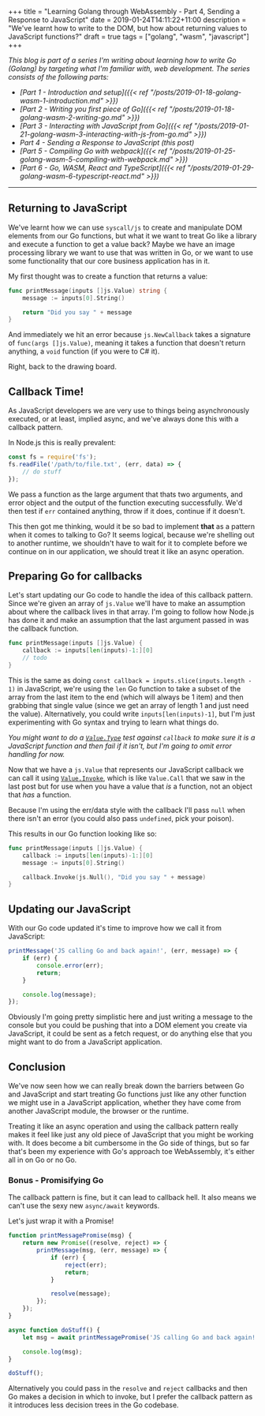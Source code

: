 +++
title = "Learning Golang through WebAssembly - Part 4, Sending a Response to JavaScript"
date = 2019-01-24T14:11:22+11:00
description = "We've learnt how to write to the DOM, but how about returning values to JavaScript functions?"
draft = true
tags = ["golang", "wasm", "javascript"]
+++

_This blog is part of a series I'm writing about learning how to write Go (Golang) by targeting what I'm familiar with, web development. The series consists of the following parts:_

* _[Part 1 - Introduction and setup]({{< ref "/posts/2019-01-18-golang-wasm-1-introduction.md" >}})_
* _[Part 2 - Writing you first piece of Go]({{< ref "/posts/2019-01-18-golang-wasm-2-writing-go.md" >}})_
* _[Part 3 - Interacting with JavaScript from Go]({{< ref "/posts/2019-01-21-golang-wasm-3-interacting-with-js-from-go.md" >}})_
* _Part 4 - Sending a Response to JavaScript (this post)_
* _[Part 5 - Compiling Go with webpack]({{< ref "/posts/2019-01-25-golang-wasm-5-compiling-with-webpack.md" >}})_
* _[Part 6 - Go, WASM, React and TypeScript]({{< ref "/posts/2019-01-29-golang-wasm-6-typescript-react.md" >}})_

***

## Returning to JavaScript

We've learnt how we can use `syscall/js` to create and manipulate DOM elements from our Go functions, but what it we want to treat Go like a library and execute a function to get a value back? Maybe we have an image processing library we want to use that was written in Go, or we want to use some functionality that our core business application has in it.

My first thought was to create a function that returns a value:

```go
func printMessage(inputs []js.Value) string {
    message := inputs[0].String()

    return "Did you say " + message
}
```

And immediately we hit an error because `js.NewCallback` takes a signature of `func(args []js.Value)`, meaning it takes a function that doesn't return anything, a `void` function (if you were to C# it).

Right, back to the drawing board.

## Callback Time!

As JavaScript developers we are very use to things being asynchronously executed, or at least, implied async, and we've always done this with a callback pattern.

In Node.js this is really prevalent:

```js
const fs = require('fs');
fs.readFile('/path/to/file.txt', (err, data) => {
    // do stuff
});
```

We pass a function as the large argument that thats two arguments, and error object and the output of the function executing successfully. We'd then test if `err` contained anything, throw if it does, continue if it doesn't.

This then got me thinking, would it be so bad to implement **that** as a pattern when it comes to talking to Go? It seems logical, because we're shelling out to another runtime, we shouldn't have to wait for it to complete before we continue on in our application, we should treat it like an async operation.

## Preparing Go for callbacks

Let's start updating our Go code to handle the idea of this callback pattern. Since we're given an array of `js.Value` we'll have to make an assumption about where the callback lives in that array. I'm going to follow how Node.js has done it and make an assumption that the last argument passed in was the callback function.

```go
func printMessage(inputs []js.Value) {
    callback := inputs[len(inputs)-1:][0]
    // todo
}
```

This is the same as doing `const callback = inputs.slice(inputs.length - 1)` in JavaScript, we're using the `len` Go function to take a subset of the array from the last item to the end (which will always be 1 item) and then grabbing that single value (since we get an array of length 1 and just need the value). Alternatively, you could write `inputs[len(inputs)-1]`, but I'm just experimenting with Go syntax and trying to learn what things do.

_You might want to do a [`Value.Type`](https://godoc.org/syscall/js#Value.Type) test against `callback` to make sure it is a JavaScript function and then fail if it isn't, but I'm going to omit error handling for now._

Now that we have a `js.Value` that represents our JavaScript callback we can call it using [`Value.Invoke`](https://godoc.org/syscall/js#Value.Invoke), which is like `Value.Call` that we saw in the last post but for use when you have a value that _is_ a function, not an object that _has_ a function.

Because I'm using the err/data style with the callback I'll pass `null` when there isn't an error (you could also pass `undefined`, pick your poison).

This results in our Go function looking like so:

```go
func printMessage(inputs []js.Value) {
    callback := inputs[len(inputs)-1:][0]
    message := inputs[0].String()

    callback.Invoke(js.Null(), "Did you say " + message)
}
```

## Updating our JavaScript

With our Go code updated it's time to improve how we call it from JavaScript:

```js
printMessage('JS calling Go and back again!', (err, message) => {
    if (err) {
        console.error(err);
        return;
    }

    console.log(message);
});
```

Obviously I'm going pretty simplistic here and just writing a message to the console but you could be pushing that into a DOM element you create via JavaScript, it could be sent as a fetch request, or do anything else that you might want to do from a JavaScript application.

## Conclusion

We've now seen how we can really break down the barriers between Go and JavaScript and start treating Go functions just like any other function we might use in a JavaScript application, whether they have come from another JavaScript module, the browser or the runtime.

Treating it like an async operation and using the callback pattern really makes it feel like just any old piece of JavaScript that you might be working with. It does become a bit cumbersome in the Go side of things, but so far that's been my experience with Go's approach toe WebAssembly, it's either all in on Go or no Go.

### Bonus - Promisifying Go

The callback pattern is fine, but it can lead to callback hell. It also means we can't use the sexy new `async/await` keywords.

Let's just wrap it with a Promise!

```js
function printMessagePromise(msg) {
    return new Promise((resolve, reject) => {
        printMessage(msg, (err, message) => {
            if (err) {
                reject(err);
                return;
            }

            resolve(message);
        });
    });
}

async function doStuff() {
    let msg = await printMessagePromise('JS calling Go and back again!');

    console.log(msg);
}

doStuff();
```

Alternatively you could pass in the `resolve` and `reject` callbacks and then Go makes a decision in which to invoke, but I prefer the callback pattern as it introduces less decision trees in the Go codebase.